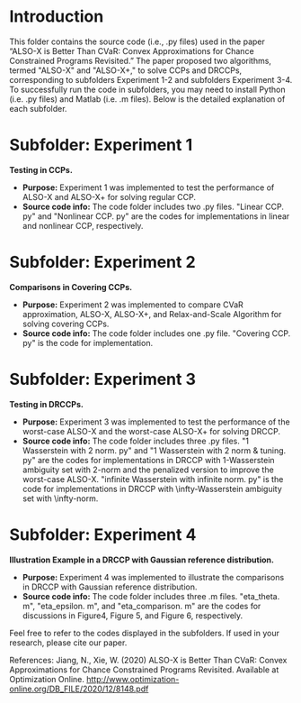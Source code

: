 # Introduction 

This folder contains the source code (i.e., .py files) used in the paper “ALSO-X is Better Than CVaR: Convex Approximations for Chance Constrained
Programs Revisited.” The paper proposed two algorithms, termed "ALSO-X" and "ALSO-X+," to solve CCPs and DRCCPs, corresponding to subfolders Experiment 1-2 and subfolders Experiment 3-4. To successfully run the code in subfolders, you may need to install Python (i.e. .py files) and Matlab (i.e. .m files).
Below is the detailed explanation of each subfolder.


# Subfolder: Experiment 1
**Testing in CCPs.**
* **Purpose:**  Experiment 1 was implemented to test the performance of ALSO-X and ALSO-X+ for solving regular CCP. 
* **Source code info:** The code folder includes two .py files. "Linear CCP. py" and "Nonlinear CCP. py" are the codes for implementations in linear and nonlinear CCP, respectively.



# Subfolder: Experiment 2
**Comparisons in Covering CCPs.**
* **Purpose:** Experiment 2 was implemented to compare CVaR approximation, ALSO-X, ALSO-X+, and Relax-and-Scale Algorithm for solving covering CCPs.
* **Source code info:** The code folder includes one .py file. "Covering CCP. py" is the code for implementation.

# Subfolder: Experiment 3
**Testing in DRCCPs.**
* **Purpose:** Experiment 3 was implemented to test the performance of the worst-case ALSO-X and the worst-case ALSO-X+ for solving DRCCP. 
* **Source code info:** The code folder includes three .py files. "1 Wasserstein with 2 norm. py" and "1 Wasserstein with 2 norm & tuning. py" are the codes for implementations in DRCCP with 1-Wasserstein ambiguity set with 2-norm and the penalized version to improve the worst-case ALSO-X. "infinite Wasserstein with infinite norm. py" is the code for implementations in DRCCP with \infty-Wasserstein ambiguity set with \infty-norm. 


# Subfolder: Experiment 4
**Illustration Example in a DRCCP with Gaussian reference distribution.**
* **Purpose:** Experiment 4 was implemented to illustrate the comparisons in DRCCP with Gaussian reference distribution.
* **Source code info:** The code folder includes three .m files.  "eta_theta. m", "eta_epsilon. m", and "eta_comparison. m" are the codes for discussions in Figure4, Figure 5, and Figure 6, respectively.




Feel free to refer to the codes displayed in the subfolders. If used in your research, please cite our paper.

References: Jiang, N., Xie, W. (2020) ALSO-X is Better Than CVaR: Convex Approximations for Chance Constrained Programs Revisited. Available at Optimization Online.
http://www.optimization-online.org/DB_FILE/2020/12/8148.pdf
